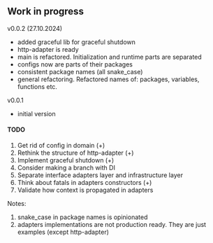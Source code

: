 ## Work in progress

v0.0.2 (27.10.2024)
* added graceful lib for graceful shutdown
* http-adapter is ready
* main is refactored. Initialization and runtime parts are separated
* configs now are parts of their packages
* consistent package names (all snake_case)
* general refactoring. Refactored names of: packages, variables, functions etc.



v0.0.1
* initial version

#### TODO
1. Get rid of config in domain (+)
2. Rethink the structure of http-adapter (+)
3. Implement graceful shutdown (+)
4. Consider making a branch with DI
5. Separate interface adapters layer and infrastructure layer
6. Think about fatals in adapters constructors (+)
7. Validate how context is propagated in adapters


Notes:
1. snake_case in package names is opinionated
2. adapters implementations are not production ready. They are just examples (except http-adapter)
